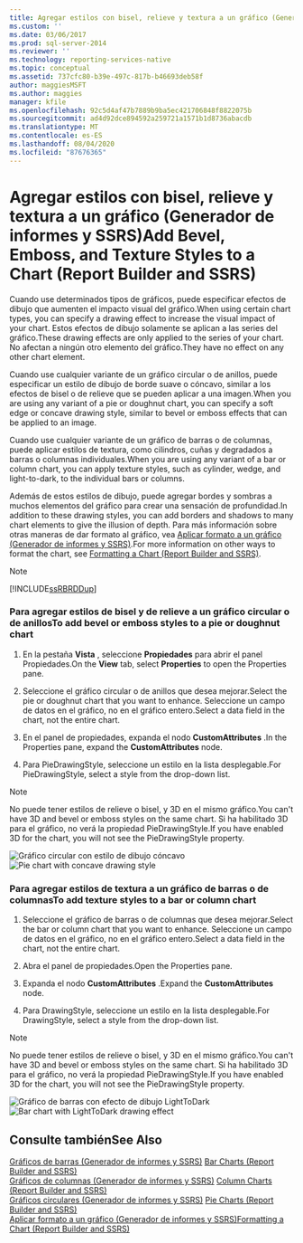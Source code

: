 ```yaml
---
title: Agregar estilos con bisel, relieve y textura a un gráfico (Generador de informes y SSRS) | Microsoft Docs
ms.custom: ''
ms.date: 03/06/2017
ms.prod: sql-server-2014
ms.reviewer: ''
ms.technology: reporting-services-native
ms.topic: conceptual
ms.assetid: 737cfc80-b39e-497c-817b-b46693deb58f
author: maggiesMSFT
ms.author: maggies
manager: kfile
ms.openlocfilehash: 92c5d4af47b7889b9ba5ec421706848f8822075b
ms.sourcegitcommit: ad4d92dce894592a259721a1571b1d8736abacdb
ms.translationtype: MT
ms.contentlocale: es-ES
ms.lasthandoff: 08/04/2020
ms.locfileid: "87676365"
---
```

# <a name="add-bevel-emboss-and-texture-styles-to-a-chart-report-builder-and-ssrs"></a><span data-ttu-id="0f8b0-102">Agregar estilos con bisel, relieve y textura a un gráfico (Generador de informes y SSRS)</span><span class="sxs-lookup"><span data-stu-id="0f8b0-102">Add Bevel, Emboss, and Texture Styles to a Chart (Report Builder and SSRS)</span></span>
  <span data-ttu-id="0f8b0-103">Cuando use determinados tipos de gráficos, puede especificar efectos de dibujo que aumenten el impacto visual del gráfico.</span><span class="sxs-lookup"><span data-stu-id="0f8b0-103">When using certain chart types, you can specify a drawing effect to increase the visual impact of your chart.</span></span> <span data-ttu-id="0f8b0-104">Estos efectos de dibujo solamente se aplican a las series del gráfico.</span><span class="sxs-lookup"><span data-stu-id="0f8b0-104">These drawing effects are only applied to the series of your chart.</span></span> <span data-ttu-id="0f8b0-105">No afectan a ningún otro elemento del gráfico.</span><span class="sxs-lookup"><span data-stu-id="0f8b0-105">They have no effect on any other chart element.</span></span>  
  
 <span data-ttu-id="0f8b0-106">Cuando use cualquier variante de un gráfico circular o de anillos, puede especificar un estilo de dibujo de borde suave o cóncavo, similar a los efectos de bisel o de relieve que se pueden aplicar a una imagen.</span><span class="sxs-lookup"><span data-stu-id="0f8b0-106">When you are using any variant of a pie or doughnut chart, you can specify a soft edge or concave drawing style, similar to bevel or emboss effects that can be applied to an image.</span></span>  
  
 <span data-ttu-id="0f8b0-107">Cuando use cualquier variante de un gráfico de barras o de columnas, puede aplicar estilos de textura, como cilindros, cuñas y degradados a barras o columnas individuales.</span><span class="sxs-lookup"><span data-stu-id="0f8b0-107">When you are using any variant of a bar or column chart, you can apply texture styles, such as cylinder, wedge, and light-to-dark, to the individual bars or columns.</span></span>  
  
 <span data-ttu-id="0f8b0-108">Además de estos estilos de dibujo, puede agregar bordes y sombras a muchos elementos del gráfico para crear una sensación de profundidad.</span><span class="sxs-lookup"><span data-stu-id="0f8b0-108">In addition to these drawing styles, you can add borders and shadows to many chart elements to give the illusion of depth.</span></span> <span data-ttu-id="0f8b0-109">Para más información sobre otras maneras de dar formato al gráfico, vea [Aplicar formato a un gráfico &#40;Generador de informes y SSRS&#41;](formatting-a-chart-report-builder-and-ssrs.md).</span><span class="sxs-lookup"><span data-stu-id="0f8b0-109">For more information on other ways to format the chart, see [Formatting a Chart &#40;Report Builder and SSRS&#41;](formatting-a-chart-report-builder-and-ssrs.md).</span></span>  
  
> [!NOTE]  
>  [!INCLUDE[ssRBRDDup](../../includes/ssrbrddup-md.md)]  
  
### <a name="to-add-bevel-or-emboss-styles-to-a-pie-or-doughnut-chart"></a><span data-ttu-id="0f8b0-110">Para agregar estilos de bisel y de relieve a un gráfico circular o de anillos</span><span class="sxs-lookup"><span data-stu-id="0f8b0-110">To add bevel or emboss styles to a pie or doughnut chart</span></span>  
  
1.  <span data-ttu-id="0f8b0-111">En la pestaña **Vista** , seleccione **Propiedades** para abrir el panel Propiedades.</span><span class="sxs-lookup"><span data-stu-id="0f8b0-111">On the **View** tab, select **Properties** to open the Properties pane.</span></span>  
  
2.  <span data-ttu-id="0f8b0-112">Seleccione el gráfico circular o de anillos que desea mejorar.</span><span class="sxs-lookup"><span data-stu-id="0f8b0-112">Select the pie or doughnut chart that you want to enhance.</span></span> <span data-ttu-id="0f8b0-113">Seleccione un campo de datos en el gráfico, no en el gráfico entero.</span><span class="sxs-lookup"><span data-stu-id="0f8b0-113">Select a data field in the chart, not the entire chart.</span></span>  
  
3.  <span data-ttu-id="0f8b0-114">En el panel de propiedades, expanda el nodo **CustomAttributes** .</span><span class="sxs-lookup"><span data-stu-id="0f8b0-114">In the Properties pane, expand the **CustomAttributes** node.</span></span>  
  
4.  <span data-ttu-id="0f8b0-115">Para PieDrawingStyle, seleccione un estilo en la lista desplegable.</span><span class="sxs-lookup"><span data-stu-id="0f8b0-115">For PieDrawingStyle, select a style from the drop-down list.</span></span>  
  
> [!NOTE]  
>  <span data-ttu-id="0f8b0-116">No puede tener estilos de relieve o bisel, y 3D en el mismo gráfico.</span><span class="sxs-lookup"><span data-stu-id="0f8b0-116">You can't have 3D and bevel or emboss styles on the same chart.</span></span> <span data-ttu-id="0f8b0-117">Si ha habilitado 3D para el gráfico, no verá la propiedad PieDrawingStyle.</span><span class="sxs-lookup"><span data-stu-id="0f8b0-117">If you have enabled 3D for the chart, you will not see the PieDrawingStyle property.</span></span>  
  
 <span data-ttu-id="0f8b0-118">![Gráfico circular con estilo de dibujo cóncavo](../media/rs-piedrawingeffects-concave.gif "Gráfico circular con estilo de dibujo cóncavo")</span><span class="sxs-lookup"><span data-stu-id="0f8b0-118">![Pie chart with concave drawing style](../media/rs-piedrawingeffects-concave.gif "Pie chart with concave drawing style")</span></span>  
  
### <a name="to-add-texture-styles-to-a-bar-or-column-chart"></a><span data-ttu-id="0f8b0-119">Para agregar estilos de textura a un gráfico de barras o de columnas</span><span class="sxs-lookup"><span data-stu-id="0f8b0-119">To add texture styles to a bar or column chart</span></span>  
  
1.  <span data-ttu-id="0f8b0-120">Seleccione el gráfico de barras o de columnas que desea mejorar.</span><span class="sxs-lookup"><span data-stu-id="0f8b0-120">Select the bar or column chart that you want to enhance.</span></span> <span data-ttu-id="0f8b0-121">Seleccione un campo de datos en el gráfico, no en el gráfico entero.</span><span class="sxs-lookup"><span data-stu-id="0f8b0-121">Select a data field in the chart, not the entire chart.</span></span>  
  
2.  <span data-ttu-id="0f8b0-122">Abra el panel de propiedades.</span><span class="sxs-lookup"><span data-stu-id="0f8b0-122">Open the Properties pane.</span></span>  
  
3.  <span data-ttu-id="0f8b0-123">Expanda el nodo **CustomAttributes** .</span><span class="sxs-lookup"><span data-stu-id="0f8b0-123">Expand the **CustomAttributes** node.</span></span>  
  
4.  <span data-ttu-id="0f8b0-124">Para DrawingStyle, seleccione un estilo en la lista desplegable.</span><span class="sxs-lookup"><span data-stu-id="0f8b0-124">For DrawingStyle, select a style from the drop-down list.</span></span>  
  
> [!NOTE]  
>  <span data-ttu-id="0f8b0-125">No puede tener estilos de relieve o bisel, y 3D en el mismo gráfico.</span><span class="sxs-lookup"><span data-stu-id="0f8b0-125">You can't have 3D and bevel or emboss styles on the same chart.</span></span> <span data-ttu-id="0f8b0-126">Si ha habilitado 3D para el gráfico, no verá la propiedad PieDrawingStyle.</span><span class="sxs-lookup"><span data-stu-id="0f8b0-126">If you have enabled 3D for the chart, you will not see the PieDrawingStyle property.</span></span>  
  
 <span data-ttu-id="0f8b0-127">![Gráfico de barras con efecto de dibujo LightToDark](../media/rs-bardrawingeffects-lighttodark.gif "Gráfico de barras con efecto de dibujo LightToDark")</span><span class="sxs-lookup"><span data-stu-id="0f8b0-127">![Bar chart with LightToDark drawing effect](../media/rs-bardrawingeffects-lighttodark.gif "Bar chart with LightToDark drawing effect")</span></span>  
  
## <a name="see-also"></a><span data-ttu-id="0f8b0-128">Consulte también</span><span class="sxs-lookup"><span data-stu-id="0f8b0-128">See Also</span></span>  
 <span data-ttu-id="0f8b0-129">[Gráficos de barras &#40;Generador de informes y SSRS&#41;](charts-report-builder-and-ssrs.md) </span><span class="sxs-lookup"><span data-stu-id="0f8b0-129">[Bar Charts &#40;Report Builder and SSRS&#41;](charts-report-builder-and-ssrs.md) </span></span>  
 <span data-ttu-id="0f8b0-130">[Gráficos de columnas &#40;Generador de informes y SSRS&#41;](column-charts-report-builder-and-ssrs.md) </span><span class="sxs-lookup"><span data-stu-id="0f8b0-130">[Column Charts &#40;Report Builder and SSRS&#41;](column-charts-report-builder-and-ssrs.md) </span></span>  
 <span data-ttu-id="0f8b0-131">[Gráficos circulares &#40;Generador de informes y SSRS&#41;](pie-charts-report-builder-and-ssrs.md) </span><span class="sxs-lookup"><span data-stu-id="0f8b0-131">[Pie Charts &#40;Report Builder and SSRS&#41;](pie-charts-report-builder-and-ssrs.md) </span></span>  
 [<span data-ttu-id="0f8b0-132">Aplicar formato a un gráfico &#40;Generador de informes y SSRS&#41;</span><span class="sxs-lookup"><span data-stu-id="0f8b0-132">Formatting a Chart &#40;Report Builder and SSRS&#41;</span></span>](formatting-a-chart-report-builder-and-ssrs.md)  
  
  
